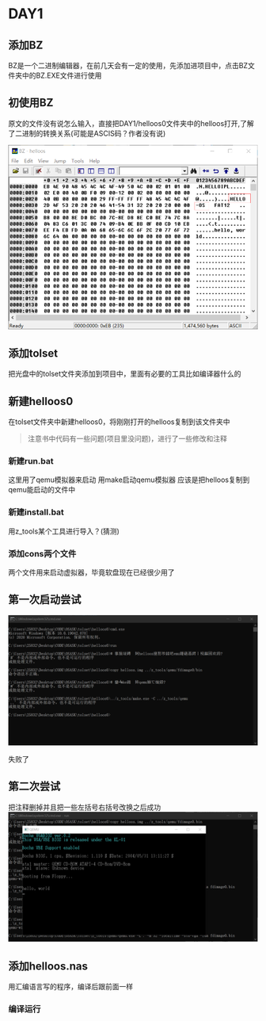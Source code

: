 # DAY1

## 添加BZ

BZ是一个二进制编辑器，在前几天会有一定的使用，先添加进项目中，点击BZ文件夹中的BZ.EXE文件进行使用

## 初使用BZ

原文的文件没有说怎么输入，直接把DAY1/helloos0文件夹中的helloos打开,了解了二进制的转换关系(可能是ASCIS码？作者没有说)

![图 1](../images/2f1d568919a22d7824dfdb7d5a29decda755963efb8096a1cc63ed6a64255cbe.png)

## 添加tolset

把光盘中的tolset文件夹添加到项目中，里面有必要的工具比如编译器什么的

## 新建helloos0

在tolset文件夹中新建helloos0，将刚刚打开的helloos复制到该文件夹中

> 注意书中代码有一些问题(项目里没问题)，进行了一些修改和注释

### 新建run.bat

这里用了qemu模拟器来启动
用make启动qemu模拟器
应该是把helloos复制到qemu能启动的文件中

### 新建install.bat

用z_tools某个工具进行导入？(猜测)

### 添加cons两个文件

两个文件用来启动虚拟器，毕竟软盘现在已经很少用了

## 第一次启动尝试

![图 2](../images/f88c4f2e7b820d31fd964b1c282ccaa7a2e2ac4fdc3701a76722acda3bfae733.png)  

失败了

## 第二次尝试

把注释删掉并且把一些左括号右括号改换之后成功
![图 1](../images/1a6ec6e49fee2c3678404130b05441602d9936d8a650659c39f9e1f3a993473c.png)  

## 添加helloos.nas

用汇编语言写的程序，编译后跟前面一样

### 编译运行